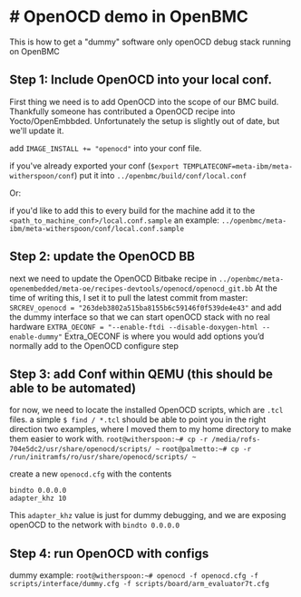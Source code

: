 # # OpenOCD demo in OpenBMC

This is how to get a "dummy" software only openOCD debug stack running on OpenBMC 

## Step 1: Include OpenOCD into your local conf.
First thing we need is to add OpenOCD into the scope of our BMC build. Thankfully someone has contributed a OpenOCD recipe into Yocto/OpenEmbbded. Unfortunately the setup is slightly out of date, but we'll update it.

add `IMAGE_INSTALL += "openocd"` into your conf file.

if you've already exported your conf (`$export TEMPLATECONF=meta-ibm/meta-witherspoon/conf`)
put it into `../openbmc/build/conf/local.conf`

Or:

if you'd like to add this to every build for the machine add it to the 
`<path_to_machine_conf>/local.conf.sample`
an example: `../openbmc/meta-ibm/meta-witherspoon/conf/local.conf.sample`


## Step 2: update the OpenOCD BB
next we need to update the OpenOCD Bitbake recipe in 
`../openbmc/meta-openembedded/meta-oe/recipes-devtools/openocd/openocd_git.bb`
At the time of writing this, I set it to pull the latest commit from master:
`SRCREV_openocd = "263deb3802a515ba8155b6c59146f0f539de4e43"`
and add the dummy interface so that we can start openOCD stack with no real hardware
`EXTRA_OECONF = "--enable-ftdi --disable-doxygen-html --enable-dummy"`
Extra_OECONF is where you would add options you’d normally add to the OpenOCD configure step

## Step 3: add Conf within QEMU (this should be able to be automated)
for now, we need to locate the installed OpenOCD scripts, which are `.tcl` files. a simple `$ find / *.tcl` should be able to point you in the right direction 
two examples, where I moved them to my home directory to make them easier to work with.
`root@witherspoon:~# cp -r /media/rofs-704e5dc2/usr/share/openocd/scripts/ ~`
`root@palmetto:~# cp -r /run/initramfs/ro/usr/share/openocd/scripts/ ~`

create a new `openocd.cfg` with the contents

```
bindto 0.0.0.0
adapter_khz 10
```
This `adapter_khz` value is just for dummy debugging, and we are exposing openOCD to the network with `bindto 0.0.0.0`

## Step 4: run OpenOCD with configs
dummy example:
`root@witherspoon:~# openocd -f openocd.cfg -f scripts/interface/dummy.cfg -f scripts/board/arm_evaluator7t.cfg`
